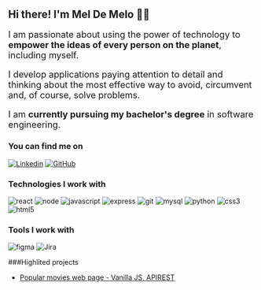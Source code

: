 ## Hi there! I'm Mel De Melo 👋🏽
<p style="font-size: 18px">I am passionate about using the power of technology to <strong>empower the ideas of every person on the planet</strong>, including myself.</p>

<p style="font-size: 18px">I develop applications paying attention to detail and thinking about the most effective way to avoid, circumvent and, of course, solve problems. </p>

<p style="font-size: 18px">I am <strong>currently pursuing my bachelor's degree</strong> in software engineering.</p>

### You can find me on

[![Linkedin](https://img.shields.io/badge/LinkedIn-0077B5?style=for-the-badge&logo=linkedin&logoColor=white)](https://www.linkedin.com/in/mel-de-melo-2a7824269/)
[![GitHub](https://img.shields.io/badge/GitHub-100000?style=for-the-badge&logo=github&logoColor=white)](https://img.shields.io/badge/GitHub-100000?style=for-the-badge&logo=github&logoColor=white)


### Technologies I work with
<div style="display: inline_block; ">
    <img alt='react' src='https://img.shields.io/badge/React-20232A?style=for-the-badge&logo=react&logoColor=61DAFB'>
    <img alt='node' src='https://img.shields.io/badge/Node.js-43853D?style=for-the-badge&logo=node.js&logoColor=white'>
    <img alt='javascript' src='https://img.shields.io/badge/JavaScript-323330?style=for-the-badge&logo=javascript&logoColor=F7DF1E'>
    <img alt='express' src='https://img.shields.io/badge/Express.js-404D59?style=for-the-badge'>
    <img alt='git' src='https://img.shields.io/badge/GIT-E44C30?style=for-the-badge&logo=git&logoColor=white'>
    <img alt='mysql' src='https://img.shields.io/badge/MySQL-00000F?style=for-the-badge&logo=mysql&logoColor=white'>
    <img alt='python' src='https://img.shields.io/badge/Python-14354C?style=for-the-badge&logo=python&logoColor=white'>
    <img alt='css3' src='https://img.shields.io/badge/CSS3-1572B6?style=for-the-badge&logo=css3&logoColor=white'>
    <img alt='html5' src='https://img.shields.io/badge/HTML5-E34F26?style=for-the-badge&logo=html5&logoColor=white'>

</div>

### Tools I work with
<div style="display: inline_block">
    <img alt='figma' src='https://img.shields.io/badge/Figma-F24E1E?style=for-the-badge&logo=figma&logoColor=white'>
    <img alt='Jira' src='https://img.shields.io/badge/Jira-0052CC?style=for-the-badge&logo=Jira&logoColor=white'>
</div>

###Highlited projects
- [Popular movies web page - Vanilla JS, APIREST](https://itsdamel.github.io/popular-movies/)
